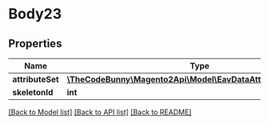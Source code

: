 # Body23

## Properties
Name | Type | Description | Notes
------------ | ------------- | ------------- | -------------
**attributeSet** | [**\TheCodeBunny\Magento2Api\Model\EavDataAttributeSetInterface**](EavDataAttributeSetInterface.md) |  | 
**skeletonId** | **int** |  | 

[[Back to Model list]](../README.md#documentation-for-models) [[Back to API list]](../README.md#documentation-for-api-endpoints) [[Back to README]](../README.md)


